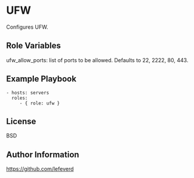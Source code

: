 # UFW

Configures UFW.

## Role Variables

ufw_allow_ports: list of ports to be allowed. Defaults to 22, 2222, 80, 443.

## Example Playbook

    - hosts: servers
      roles:
         - { role: ufw }

## License

BSD

## Author Information

https://github.com/lefeverd
